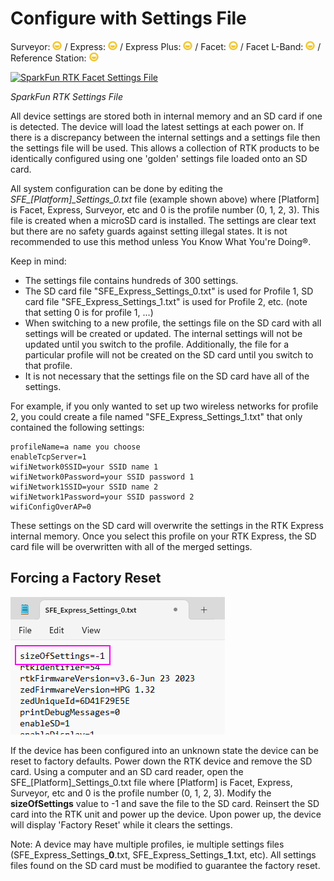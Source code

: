 # Configure with Settings File

Surveyor: ![Feature Partially Supported](img/YellowDot.png) / Express: ![Feature Partially Supported](img/YellowDot.png) / Express Plus: ![Feature Partially Supported](img/YellowDot.png) / Facet: ![Feature Partially Supported](img/YellowDot.png) / Facet L-Band: ![Feature Partially Supported](img/YellowDot.png) / Reference Station: ![Feature Partially Supported](img/YellowDot.png)

[![SparkFun RTK Facet Settings File](https://cdn.sparkfun.com/assets/learn_tutorials/1/8/5/7/SparkFun_RTK_Express_-_Settings_File.jpg)](https://cdn.sparkfun.com/assets/learn_tutorials/1/8/5/7/SparkFun_RTK_Express_-_Settings_File.jpg)

*SparkFun RTK Settings File*

All device settings are stored both in internal memory and an SD card if one is detected. The device will load the latest settings at each power on. If there is a discrepancy between the internal settings and a settings file then the settings file will be used. This allows a collection of RTK products to be identically configured using one 'golden' settings file loaded onto an SD card.

All system configuration can be done by editing the *SFE_[Platform]_Settings_0.txt* file (example shown above) where [Platform] is Facet, Express, Surveyor, etc and 0 is the profile number (0, 1, 2, 3). This file is created when a microSD card is installed. The settings are clear text but there are no safety guards against setting illegal states. It is not recommended to use this method unless You Know What You're Doing®.

Keep in mind: 

* The settings file contains hundreds of 300 settings.
* The SD card file "SFE_Express_Settings_0.txt" is used for Profile 1, SD card file "SFE_Express_Settings_1.txt" is used for Profile 2, etc. (note that setting 0 is for profile 1, ...)
* When switching to a new profile, the settings file on the SD card with all settings will be created or updated. The internal settings will not be updated until you switch to the profile. Additionally, the file for a particular profile will not be created on the SD card until you switch to that profile.
* It is not necessary that the settings file on the SD card have all of the settings.

For example, if you only wanted to set up two wireless networks for profile 2, you could create a file named "SFE_Express_Settings_1.txt" that only contained the following settings:

    profileName=a name you choose
    enableTcpServer=1
    wifiNetwork0SSID=your SSID name 1
    wifiNetwork0Password=your SSID password 1
    wifiNetwork1SSID=your SSID name 2
    wifiNetwork1Password=your SSID password 2
    wifiConfigOverAP=0

These settings on the SD card will overwrite the settings in the RTK Express internal memory. Once you select this profile on your RTK Express, the SD card file will be overwritten with all of the merged settings.

## Forcing a Factory Reset

![Setting size of settings to -1 to force reset](<img/SparkFun RTK Settings File - Factory Reset.png>)

If the device has been configured into an unknown state the device can be reset to factory defaults. Power down the RTK device and remove the SD card. Using a computer and an SD card reader, open the SFE_[Platform]_Settings_0.txt file where [Platform] is Facet, Express, Surveyor, etc and 0 is the profile number (0, 1, 2, 3). Modify the **sizeOfSettings** value to -1 and save the file to the SD card. Reinsert the SD card into the RTK unit and power up the device. Upon power up, the device will display 'Factory Reset' while it clears the settings.

Note: A device may have multiple profiles, ie multiple settings files (SFE_Express_Settings_**0**.txt, SFE_Express_Settings_**1**.txt, etc). All settings files found on the SD card must be modified to guarantee the factory reset.